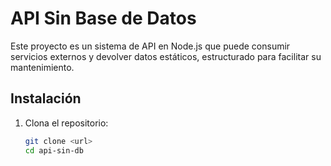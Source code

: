# API Sin Base de Datos

Este proyecto es un sistema de API en Node.js que puede consumir servicios externos y devolver datos estáticos, estructurado para facilitar su mantenimiento.

## Instalación

1. Clona el repositorio:
   ```bash
   git clone <url>
   cd api-sin-db
